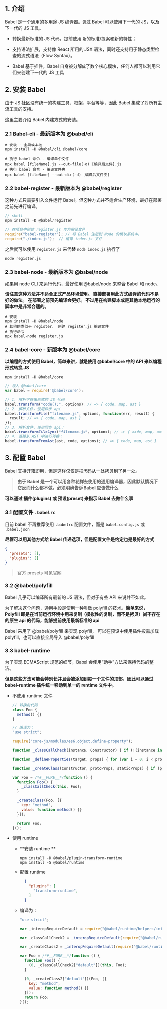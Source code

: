 ## 1. 介绍

Babel 是一个通用的多用途 JS 编译器。通过 Babel 可以使用下一代的 JS，以及下一代的 JS 工具。

* 转换最新标准的 JS 代码，提前使用 新的标准/提案和新的特性；

* 支持语法扩展，支持像 React 所用的 JSX 语法，同时还支持用于静态类型检查的流式语法（Flow Syntax）。

* Babel 基于插件，Babel 自身被分解成了数个核心模块，任何人都可以利用它们来创建下一代的 JS 工具

  

## 2. 安装 Babel

由于 JS 社区没有统一的构建工具、框架、平台等等，因此 Babel 集成了对所有主流工具的支持。

这里主要介绍 Babel 内建方式的安装。

### 2.1 Babel-cli - 最新版本为 @babel/cli

```shell
# 安装 - 全局或本地
npm install -D @babel/cli @babel/core

# 执行 babel 命令 - 编译单个文件
npx babel [fileName].js --out-file(-o) [编译后文件].js
# 执行 babel 命令 - 编译文件夹
npx babel [fileName] --out-dir(-d) [编译后文件夹]
```

### 2.2 babel-register - 最新版本为 @babel/register

这种方式只需要引入文件运行 Babel。但这种方式并不适合生产环境，最好在部署之前先进行编译。

```javascript
// shell
npm install -D @babel/register

// 在项目中创建 register.js 作为编译文件
require("babel-register"); // 将 Babel 注册到 Node 的模块系统中。
require("./index.js");  // 编译 index.js 文件
```

之后就可以使用 `register.js` 来代替 `node index.js` 执行了

```shell
node register.js
```

### 2.3 babel-node - 最新版本为 @babel/node

如果用 node CLI 来运行代码，最好使用 @babel/node 来整合 Babel 和 node。

**请注意这种方法并不适合正式产品环境使用。 直接部署用此方式编译的代码不是好的做法。 在部署之前预先编译会更好。 不过用在构建脚本或是其他本地运行的脚本中是非常合适的。**

```shell
# 安装
npm install -D @babel/node	
# 其他的类似于 register， 创建 register.js 编译文件
# 执行命令
npx babel-node register.js
```

### 2.4 babel-core - 新版本为 @babel/core

**以编程的方式使用 Babel，简单来讲，就是使用 @babel/core 中的 API 来以编程形式转换 JS**

```shell
npm install -D @babel/core
```

```javascript
// 导入 @babel/core
var babel = require('@babel/core');

// 1. 解析字符串形式的 JS 代码
babel.transform("code();", options); // => { code, map, ast }
// 2. 解析文件，使用异步 api
babel.transformFile("filename.js", options, function(err, result) {
  result; // => { code, map, ast }
});
// 3. 解析文件，使用同步 api：
babel.transformFileSync("filename.js", options); // => { code, map, ast }
// 4. 直接从 AST 中进行转换：
babel.transformFromAst(ast, code, options); // => { code, map, ast }
```



## 3. 配置 Babel

Babel 支持开箱即用，但是这样仅仅是把代码从一处拷贝到了另一处。

> **由于 Babel 是一个可以用各种花样去使用的通用编译器，因此默认情况下它反而什么都不做。必须明确告诉 Babel 应该做什么**

**可以通过 插件(plugins) 或 预设(preset) 来指示 Babel 去做什么事**

### 3.1 配置文件 `.babelrc`

目前 babel 不再推荐使用 `.babelrc` 配置文件，而是 `babel.config.js` 或 `.babel.json`

**尽管可以用其他方式给 Babel 传递选项，但是配置文件是约定也是最好的方式**

```json
{
  "presets": [],
  "plugins": []
}
```

> 官方 presets 可见官网

### 3.2 @babel/polyfill

Babel 几乎可以编译所有最新的 JS 语法，但对于有些 API 来说并不如此。

为了解决这个问题，通用手段是使用一种叫做 polyfill 的技术。**简单来说，Polyfill 即是在当前运行环境中用来复制（模拟性的复制，而不是拷贝）尚不存在的原生 api 的代码，能够提前使用最新标准的 api**

Babel 采用了 @babel/polyfill 来实现 polyfill， 可以在预设中使用插件按需加载 polyfill，也可以直接全局导入 @babel/polyfill

### 3.3 babel-runtime

为了实现 ECMAScript 规范的细节，Babel 会使用“助手”方法来保持代码的整洁。

**但是这些方法可能会特别长并且会被添加到每一个文件的顶部，因此可以通过 babel-runtime 插件统一移动到单一的 runtime 文件中。**

* 不使用 runtime 文件

  ```javascript
  // 转换前代码
  class Foo {
    method() {}
  }
  
  // 编译为：
  "use strict";
  
  require("core-js/modules/es6.object.define-property");
  
  function _classCallCheck(instance, Constructor) { if (!(instance instanceof Constructor)) { throw new TypeError("Cannot call a class as a function"); } }
  
  function _defineProperties(target, props) { for (var i = 0; i < props.length; i++) { var descriptor = props[i]; descriptor.enumerable = descriptor.enumerable || false; descriptor.configurable = true; if ("value" in descriptor) descriptor.writable = true; Object.defineProperty(target, descriptor.key, descriptor); } }
  
  function _createClass(Constructor, protoProps, staticProps) { if (protoProps) _defineProperties(Constructor.prototype, protoProps); if (staticProps) _defineProperties(Constructor, staticProps); return Constructor; }
  
  var Foo = /*#__PURE__*/function () {
    function Foo() {
      _classCallCheck(this, Foo);
    }
  
    _createClass(Foo, [{
      key: "method",
      value: function method() {}
    }]);
  
    return Foo;
  }();
  ```

* 使用 runtime

  * **安装 runtime **

    ```shell
    npm install -D @babel/plugin-transform-runtime
    npm install -S @babel/runtime
    ```

  * 配置 runtime

    ```json
      {
        "plugins": [
          "transform-runtime",
        ]
      }
    ```

  * 编译为：

    ```javascript
    "use strict";
    
    var _interopRequireDefault = require("@babel/runtime/helpers/interopRequireDefault");
    
    var _classCallCheck2 = _interopRequireDefault(require("@babel/runtime/helpers/classCallCheck"));
    
    var _createClass2 = _interopRequireDefault(require("@babel/runtime/helpers/createClass"));
    
    var Foo = /*#__PURE__*/function () {
      function Foo() {
        (0, _classCallCheck2["default"])(this, Foo);
      }
    
      (0, _createClass2["default"])(Foo, [{
        key: "method",
        value: function method() {}
      }]);
      return Foo;
    }();
    ```

    